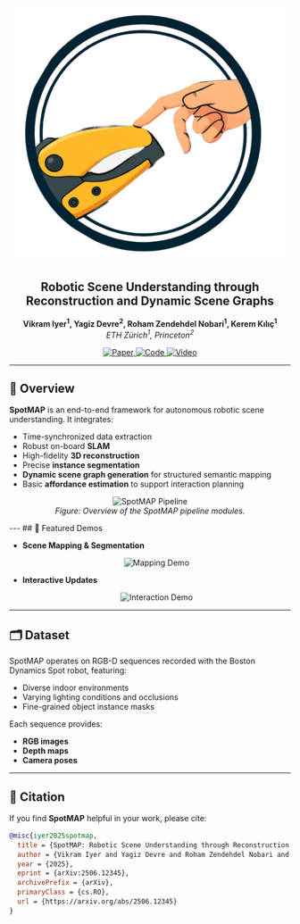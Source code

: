 <p align="center">
  <img src="images/spotmap_logo.png" alt="SpotMAP Logo">
</p>

<h2 align="center">
  Robotic Scene Understanding through Reconstruction and Dynamic Scene Graphs
</h2>

<p align="center">
  <strong>Vikram Iyer<sup>1</sup>, Yagiz Devre<sup>2</sup>, Roham Zendehdel Nobari<sup>1</sup>, Kerem Kılıç<sup>1</sup></strong><br>
  <em>ETH Zürich<sup>1</sup>, Princeton<sup>2</sup></em>
</p>

<p align="center">
  <a href="https://arxiv.org/abs/2506.12345">
    <img src="https://img.shields.io/badge/Paper-arXiv-red?style=for-the-badge&logo=arxiv" alt="Paper">
  </a>
  <a href="https://github.com/your_repo_link">
    <img src="https://img.shields.io/badge/Code-GitHub-black?style=for-the-badge&logo=github" alt="Code">
  </a>
  <a href="https://youtu.be/Nt4A2XeQVAA">
    <img src="https://img.shields.io/badge/Video-Demo-yellow?style=for-the-badge&logo=youtube" alt="Video">
  </a>
</p>

---
## 📌 Overview

**SpotMAP** is an end-to-end framework for autonomous robotic scene understanding. It integrates:

- Time-synchronized data extraction
- Robust on-board **SLAM**
- High-fidelity **3D reconstruction**
- Precise **instance segmentation**
- **Dynamic scene graph generation** for structured semantic mapping
- Basic **affordance estimation** to support interaction planning

<p align="center">
  <img src="images/pipeline_overview.png" alt="SpotMAP Pipeline" width="800"/>
  <br>
  <em>Figure: Overview of the SpotMAP pipeline modules.</em>
</p>
---
## 🎥 Featured Demos

- **Scene Mapping & Segmentation**

  <p align="center">
    <img src="images/mapping_demo.gif" alt="Mapping Demo" width="600"/>
  </p>

- **Interactive Updates**

  <p align="center">
    <img src="images/interaction_demo.gif" alt="Interaction Demo" width="600"/>
  </p>

---
## 🗂️ Dataset

SpotMAP operates on RGB-D sequences recorded with the Boston Dynamics Spot robot, featuring:

- Diverse indoor environments
- Varying lighting conditions and occlusions
- Fine-grained object instance masks

Each sequence provides:

- **RGB images**
- **Depth maps**
- **Camera poses**

---
## 📄 Citation

If you find **SpotMAP** helpful in your work, please cite:

```bibtex
@misc{iyer2025spotmap,
  title = {SpotMAP: Robotic Scene Understanding through Reconstruction and Dynamic Scene Graphs},
  author = {Vikram Iyer and Yagiz Devre and Roham Zendehdel Nobari and Kerem Kılıç},
  year = {2025},
  eprint = {arXiv:2506.12345},
  archivePrefix = {arXiv},
  primaryClass = {cs.RO},
  url = {https://arxiv.org/abs/2506.12345}
}
